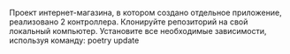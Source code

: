 Проект интернет-магазина, в котором создано отдельное приложение, реализовано 2 контроллера.
Клонируйте репозиторий на свой локальный компьютер. Установите все необходимые зависимости, используя команду: poetry update
